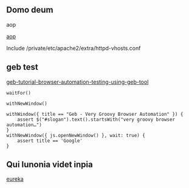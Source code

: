 ## Domo deum

aop

[aop](http://www.iteye.com/topic/1116696)

Include /private/etc/apache2/extra/httpd-vhosts.conf

## geb test

[geb-tutorial-browser-automation-testing-using-geb-tool](http://www.softwaretestinghelp.com/geb-tutorial-browser-automation-testing-using-geb-tool/)

    waitFor()

    withNewWindow()

    withWindow({ title == "Geb - Very Groovy Browser Automation" }) {
        assert $("#slogan").text().startsWith("very groovy browser automation…")
    }
    withNewWindow({ js.openNewWindow() }, wait: true) {
        assert title == 'Google'
    }

## Qui Iunonia videt inpia


[eureka](https://skyao.gitbooks.io/learning-microservice/content/implementation/core/registry/eureka.html)
